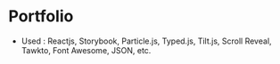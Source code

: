 # Portfolio
- Used : Reactjs, Storybook, Particle.js, Typed.js, Tilt.js, Scroll Reveal, Tawkto, Font Awesome, JSON, etc.

